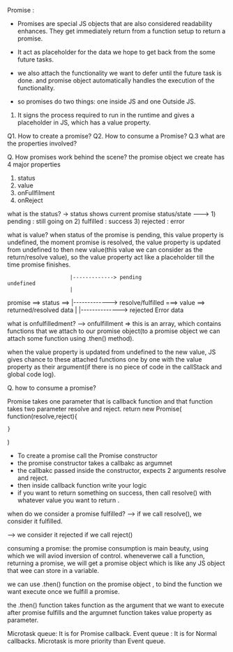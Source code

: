 Promise : 

* Promises are special JS objects that are also considered readability enhances.
They get immediately return from a function setup to return a promise.

* It act as placeholder for the data we hope to get back from the some future tasks.

* we also attach the functionality we want to defer until the future task is done. and promise object automatically handles the execution of the functionality.

* so promises do two things: one inside JS and one Outside JS.
1) It signs the process required to run in the runtime and gives a placeholder in JS,
   which has a value property.



Q1. How to create a promise?
Q2. How to consume a Promise?
Q.3 what are the properties involved?

Q. How promises work behind the scene?
the promise object we create has 4 major properties
1) status
2) value
3) onFullfilment
4) onReject


what is the status?
-> status shows current promise status/state ---> 
            1) pending  :  still going on
            2) fulfilled   : success
            3) rejected    : error

what is value?
when status of the promise is pending, this value property is undefined,
the moment promise is resolved, the value property is updated from undefined to then new value(this value we can consider as the return/resolve value),
so the value property act like a placeholder till the time promise finishes.

                        |-------------> pending                              undefined
                        |
promise ==> status ==>  |-------------> resolve/fulfilled  ===> value ==>    returned/resolved data
                        |
                        |--------------> rejected                            Error data




what is onfulfilledment?
--> onfulfillment => this is an array, which contains functions that we attach to our promise object(to a promise object we can attach some function using .then() method).
 
when the value property is updated from undefined to the new value, JS gives chance to these attached functions one by one with the value property as their  argument(if there is no piece of code in the callStack and global code log).



Q. how to consume a promise?
 
 Promise takes one parameter that is callback function and that function takes two parameter resolve and reject.
return new Promise(
    function(resolve,reject){
        
    }
)

* To create a promise call the Promise constructor
* the promise constructor takes a callbakc as argumnet
* the callbakc passed inside the constructor, expects 2 arguments resolve and reject.
* then inside callback function write your logic
* if you want to return something on success, then call resolve() with whatever value you want to return .


when do we consider a promise fulfilled?
--> if we call resolve(), we consider it fulfilled.

--> we consider it rejected if we call reject()


consuming a promise:
 the promise consumption is main beauty, using which we will aviod inversion of control.
 wheneverwe call a function, returning a promise, 
 we will get a promise object which is like any JS object that wee can store in a variable.



 we can use .then() function on the promise object , to bind the function we want execute once we fulfill a promise.

 the .then() function takes function as the argument that we want to execute after promise fulfills and the argumnet function takes value property as parameter.


 Microtask queue: It is for Promise callback.
 Event queue : It is for Normal callbacks.
 Microtask is more priority than Event queue.
 




